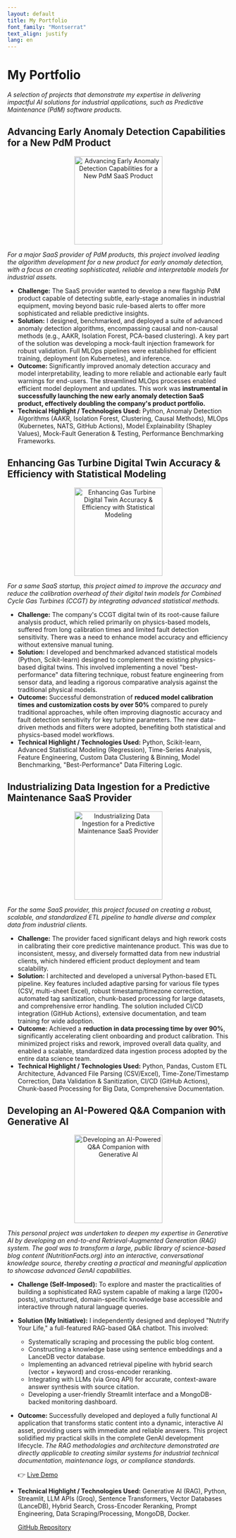 ```yaml
---
layout: default
title: My Portfolio
font_family: "Montserrat"
text_align: justify
lang: en
---
```


# <i class="fa fa-trophy"></i> My Portfolio

_A selection of projects that demonstrate my expertise in delivering impactful AI solutions for industrial applications, such as Predictive Maintenance (PdM) software products._

## Advancing Early Anomaly Detection Capabilities for a New PdM Product

<div style="text-align: center;">
<img src="{{ site.image_url }}/ChatGPT Image May 14, 2025, 07_55_14 PM - Advancing Early Anomaly Detection Capabilities for a New PdM SaaS Product.svg" alt="Advancing Early Anomaly Detection Capabilities for a New PdM SaaS Product" height="200"/>
</div>

_For a major SaaS provider of PdM products, this project involved leading the algorithm development for a new product for early anomaly detection, with a focus on creating sophisticated, reliable and interpretable models for industrial assets._

- **Challenge:** The SaaS provider wanted to develop a new flagship PdM product capable of detecting subtle, early-stage anomalies in industrial equipment, moving beyond basic rule-based alerts to offer more sophisticated and reliable predictive insights.
- **Solution:** I designed, benchmarked, and deployed a suite of advanced anomaly detection algorithms, encompassing causal and non-causal methods (e.g., AAKR, Isolation Forest, PCA-based clustering). A key part of the solution was developing a mock-fault injection framework for robust validation. Full MLOps pipelines were established for efficient training, deployment (on Kubernetes), and inference.
- **Outcome:** Significantly improved anomaly detection accuracy and model interpretability, leading to more reliable and actionable early fault warnings for end-users. The streamlined MLOps processes enabled efficient model deployment and updates. This work was **instrumental in successfully launching the new early anomaly detection SaaS product, effectively doubling the company's product portfolio.**
- **Technical Highlight / Technologies Used:** Python, Anomaly Detection Algorithms (AAKR, Isolation Forest, Clustering, Causal Methods), MLOps (Kubernetes, NATS, GitHub Actions), Model Explainability (Shapley Values), Mock-Fault Generation & Testing, Performance Benchmarking Frameworks.

## Enhancing Gas Turbine Digital Twin Accuracy & Efficiency with Statistical Modeling

<div style="text-align: center;">
<img src="{{ site.image_url }}/ChatGPT Image May 14, 2025, 07_51_31 PM - Enhancing Gas Turbine Digital Twin Accuracy & Efficiency with Statistical Modeling.svg" alt="Enhancing Gas Turbine Digital Twin Accuracy & Efficiency with Statistical Modeling" height="200"/>
</div>

_For a same SaaS startup, this project aimed to improve the accuracy and reduce the calibration overhead of their digital twin models for Combined Cycle Gas Turbines (CCGT) by integrating advanced statistical methods._

- **Challenge:** The company's CCGT digital twin of its root-cause failure analysis product, which relied primarily on physics-based models, suffered from long calibration times and limited fault detection sensitivity. There was a need to enhance model accuracy and efficiency without extensive manual tuning.
- **Solution:** I developed and benchmarked advanced statistical models (Python, Scikit-learn) designed to complement the existing physics-based digital twins. This involved implementing a novel "best-performance" data filtering technique, robust feature engineering from sensor data, and leading a rigorous comparative analysis against the traditional physical models.
- **Outcome:** Successful demonstration of **reduced model calibration times and customization costs by over 50%** compared to purely traditional approaches, while often improving diagnostic accuracy and fault detection sensitivity for key turbine parameters. The new data-driven methods and filters were adopted, benefiting both statistical and physics-based model workflows.
- **Technical Highlight / Technologies Used:** Python, Scikit-learn, Advanced Statistical Modeling (Regression), Time-Series Analysis, Feature Engineering, Custom Data Clustering & Binning, Model Benchmarking, "Best-Performance" Data Filtering Logic.

## Industrializing Data Ingestion for a Predictive Maintenance SaaS Provider

<div style="text-align: center;">
<img src="{{ site.image_url }}/ChatGPT Image May 15, 2025, 04_16_23 PM - Robust Data Engineering & ETL Pipelines for Industrial Data.svg" alt="Industrializing Data Ingestion for a Predictive Maintenance SaaS Provider" height="200"/>
</div>

_For the same SaaS provider, this project focused on creating a robust, scalable, and standardized ETL pipeline to handle diverse and complex data from industrial clients._

- **Challenge:** The provider faced significant delays and high rework costs in calibrating their core predictive maintenance product. This was due to inconsistent, messy, and diversely formatted data from new industrial clients, which hindered efficient product deployment and team scalability.
- **Solution:** I architected and developed a universal Python-based ETL pipeline. Key features included adaptive parsing for various file types (CSV, multi-sheet Excel), robust timestamp/timezone correction, automated tag sanitization, chunk-based processing for large datasets, and comprehensive error handling. The solution included CI/CD integration (GitHub Actions), extensive documentation, and team training for wide adoption.
- **Outcome:** Achieved a **reduction in data processing time by over 90%**, significantly accelerating client onboarding and product calibration. This minimized project risks and rework, improved overall data quality, and enabled a scalable, standardized data ingestion process adopted by the entire data science team.
- **Technical Highlight / Technologies Used:** Python, Pandas, Custom ETL Architecture, Advanced File Parsing (CSV/Excel), Time-Zone/Timestamp Correction, Data Validation & Sanitization, CI/CD (GitHub Actions), Chunk-based Processing for Big Data, Comprehensive Documentation.

## Developing an AI-Powered Q&A Companion with Generative AI

<div style="text-align: center;">
<img src="{{ site.image_url }}/ChatGPT Image May 14, 2025, 08_12_56 PM - Developing an AI-Powered Q&A Companion with Generative AI.svg" alt="Developing an AI-Powered Q&A Companion with Generative AI" height="200"/>
</div>

_This personal project was undertaken to deepen my expertise in Generative AI by developing an end-to-end Retrieval-Augmented Generation (RAG) system. The goal was to transform a large, public library of science-based blog content (NutritionFacts.org) into an interactive, conversational knowledge source, thereby creating a practical and meaningful application to showcase advanced GenAI capabilities._

- **Challenge (Self-Imposed):** To explore and master the practicalities of building a sophisticated RAG system capable of making a large (1200+ posts), unstructured, domain-specific knowledge base accessible and interactive through natural language queries.
- **Solution (My Initiative):** I independently designed and deployed "Nutrify Your Life," a full-featured RAG-based Q&A chatbot. This involved:
  - Systematically scraping and processing the public blog content.
  - Constructing a knowledge base using sentence embeddings and a LanceDB vector database.
  - Implementing an advanced retrieval pipeline with hybrid search (vector + keyword) and cross-encoder reranking.
  - Integrating with LLMs (via Groq API) for accurate, context-aware answer synthesis with source citation.
  - Developing a user-friendly Streamlit interface and a MongoDB-backed monitoring dashboard.
- **Outcome:** Successfully developed and deployed a fully functional AI application that transforms static content into a dynamic, interactive AI asset, providing users with immediate and reliable answers. This project solidified my practical skills in the complete GenAI development lifecycle. _The RAG methodologies and architecture demonstrated are directly applicable to creating similar systems for industrial technical documentation, maintenance logs, or compliance standards._

  👉 <a href="https://nutrify-your-life.streamlit.app/" target="_blank">Live Demo</a>

- **Technical Highlight / Technologies Used:** Generative AI (RAG), Python, Streamlit, LLM APIs (Groq), Sentence Transformers, Vector Databases (LanceDB), Hybrid Search, Cross-Encoder Reranking, Prompt Engineering, Data Scraping/Processing, MongoDB, Docker.

  <a href="https://github.com/alexkolo/rag_nutrition_facts_blog" target="_blank">GitHub Repository</a>
